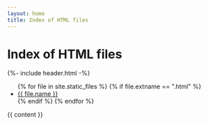 ```yaml
---
layout: home
title: Index of HTML files
---
```


# Index of HTML files
{%- include header.html -%}
<ul>
{% for file in site.static_files %}
    {% if file.extname == ".html" %}
        <li><a href="{{ site.baseurl }}{{ file.path }}">{{ file.name }}</a></li>
    {% endif %}
{% endfor %}
</ul>
<main class="page-content" aria-label="Content">
  <div class="wrapper">
    {{ content }}
  </div>
